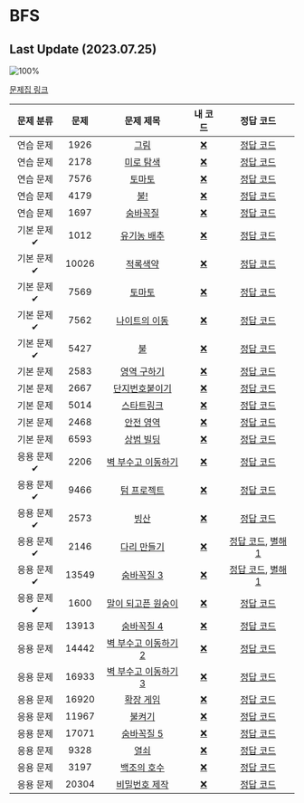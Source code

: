# BFS

## Last Update (2023.07.25)    

![100%](https://progress-bar.dev/0/?scale=30&title=progress&width=500&color=babaca&suffix=/30)

[문제집 링크](https://www.acmicpc.net/workbook/view/7313)

| 문제 분류 | 문제 | 문제 제목 | 내 코드 | 정답 코드 |
| :--: | :--: | :--: | :--: | :--: |
| 연습 문제 | 1926 | [그림](https://www.acmicpc.net/problem/1926) | [❌](#) | [정답 코드](../0x09/solutions/1926.cpp) |
| 연습 문제 | 2178 | [미로 탐색](https://www.acmicpc.net/problem/2178) | [❌](#) | [정답 코드](../0x09/solutions/2178.cpp) |
| 연습 문제 | 7576 | [토마토](https://www.acmicpc.net/problem/7576) | [❌](#) | [정답 코드](../0x09/solutions/7576.cpp) |
| 연습 문제 | 4179 | [불!](https://www.acmicpc.net/problem/4179) | [❌](#) | [정답 코드](../0x09/solutions/4179.cpp) |
| 연습 문제 | 1697 | [숨바꼭질](https://www.acmicpc.net/problem/1697) | [❌](#) | [정답 코드](../0x09/solutions/1697.cpp) |
| 기본 문제✔ | 1012 | [유기농 배추](https://www.acmicpc.net/problem/1012) | [❌](#) | [정답 코드](../0x09/solutions/1012.cpp) |
| 기본 문제✔ | 10026 | [적록색약](https://www.acmicpc.net/problem/10026) | [❌](#) | [정답 코드](../0x09/solutions/10026.cpp) |
| 기본 문제✔ | 7569 | [토마토](https://www.acmicpc.net/problem/7569) | [❌](#) | [정답 코드](../0x09/solutions/7569.cpp) |
| 기본 문제✔ | 7562 | [나이트의 이동](https://www.acmicpc.net/problem/7562) | [❌](#) | [정답 코드](../0x09/solutions/7562.cpp) |
| 기본 문제✔ | 5427 | [불](https://www.acmicpc.net/problem/5427) | [❌](#) | [정답 코드](../0x09/solutions/5427.cpp) |
| 기본 문제 | 2583 | [영역 구하기](https://www.acmicpc.net/problem/2583) | [❌](#) | [정답 코드](../0x09/solutions/2583.cpp) |
| 기본 문제 | 2667 | [단지번호붙이기](https://www.acmicpc.net/problem/2667) | [❌](#) | [정답 코드](../0x09/solutions/2667.cpp) |
| 기본 문제 | 5014 | [스타트링크](https://www.acmicpc.net/problem/5014) | [❌](#) | [정답 코드](../0x09/solutions/5014.cpp) |
| 기본 문제 | 2468 | [안전 영역](https://www.acmicpc.net/problem/2468) | [❌](#) | [정답 코드](../0x09/solutions/2468.cpp) |
| 기본 문제 | 6593 | [상범 빌딩](https://www.acmicpc.net/problem/6593) | [❌](#) | [정답 코드](../0x09/solutions/6593.cpp) |
| 응용 문제✔ | 2206 | [벽 부수고 이동하기](https://www.acmicpc.net/problem/2206) | [❌](#) | [정답 코드](../0x09/solutions/2206.cpp) |
| 응용 문제✔ | 9466 | [텀 프로젝트](https://www.acmicpc.net/problem/9466) | [❌](#) | [정답 코드](../0x09/solutions/9466.cpp) |
| 응용 문제✔ | 2573 | [빙산](https://www.acmicpc.net/problem/2573) | [❌](#) | [정답 코드](../0x09/solutions/2573.cpp) |
| 응용 문제✔ | 2146 | [다리 만들기](https://www.acmicpc.net/problem/2146) | [❌](#) | [정답 코드](../0x09/solutions/2146.cpp), [별해 1](../0x09/solutions/2146_1.cpp) |
| 응용 문제✔ | 13549 | [숨바꼭질 3](https://www.acmicpc.net/problem/13549) | [❌](#) | [정답 코드](../0x09/solutions/13549.cpp), [별해 1](../0x09/solutions/13549_1.cpp) |
| 응용 문제✔ | 1600 | [말이 되고픈 원숭이](https://www.acmicpc.net/problem/1600) | [❌](#) | [정답 코드](../0x09/solutions/1600.cpp) |
| 응용 문제 | 13913 | [숨바꼭질 4](https://www.acmicpc.net/problem/13913) | [❌](#) | [정답 코드](../0x09/solutions/13913.cpp) |
| 응용 문제 | 14442 | [벽 부수고 이동하기 2](https://www.acmicpc.net/problem/14442) | [❌](#) | [정답 코드](../0x09/solutions/14442.cpp) |
| 응용 문제 | 16933 | [벽 부수고 이동하기 3](https://www.acmicpc.net/problem/16933) | [❌](#) | [정답 코드](../0x09/solutions/16933.cpp) |
| 응용 문제 | 16920 | [확장 게임](https://www.acmicpc.net/problem/16920) | [❌](#) | [정답 코드](../0x09/solutions/16920.cpp) |
| 응용 문제 | 11967 | [불켜기](https://www.acmicpc.net/problem/11967) | [❌](#) | [정답 코드](../0x09/solutions/11967.cpp) |
| 응용 문제 | 17071 | [숨바꼭질 5](https://www.acmicpc.net/problem/17071) | [❌](#) | [정답 코드](../0x09/solutions/17071.cpp) |
| 응용 문제 | 9328 | [열쇠](https://www.acmicpc.net/problem/9328) | [❌](#) | [정답 코드](../0x09/solutions/9328.cpp) |
| 응용 문제 | 3197 | [백조의 호수](https://www.acmicpc.net/problem/3197) | [❌](#) | [정답 코드](../0x09/solutions/3197.cpp) |
| 응용 문제 | 20304 | [비밀번호 제작](https://www.acmicpc.net/problem/20304) | [❌](#) | [정답 코드](../0x09/solutions/20304.cpp) |
